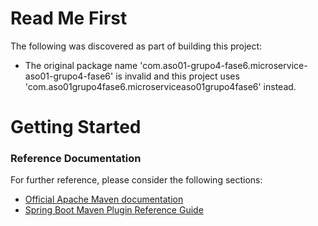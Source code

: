 # Read Me First
The following was discovered as part of building this project:

* The original package name 'com.aso01-grupo4-fase6.microservice-aso01-grupo4-fase6' is invalid and this project uses 'com.aso01grupo4fase6.microserviceaso01grupo4fase6' instead.

# Getting Started

### Reference Documentation
For further reference, please consider the following sections:

* [Official Apache Maven documentation](https://maven.apache.org/guides/index.html)
* [Spring Boot Maven Plugin Reference Guide](https://docs.spring.io/spring-boot/docs/2.2.5.RELEASE/maven-plugin/)

